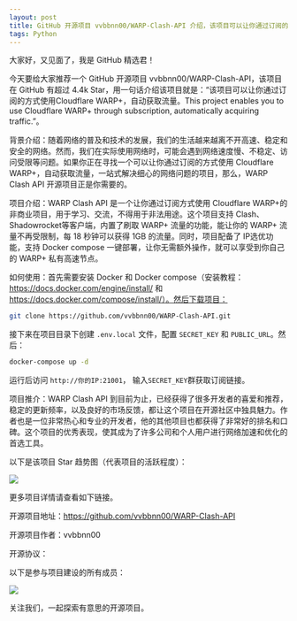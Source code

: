 ```yaml
---
layout: post
title: GitHub 开源项目 vvbbnn00/WARP-Clash-API 介绍，该项目可以让你通过订阅的方式使用Cloudflare WARP+，自动获取流量。This project enables you to use Cloudflare WARP+ through subscription, automatically acquiring traffic.
tags: Python
---
```


大家好，又见面了，我是 GitHub 精选君！

今天要给大家推荐一个 GitHub 开源项目 vvbbnn00/WARP-Clash-API，该项目在 GitHub 有超过 4.4k Star，用一句话介绍该项目就是：“该项目可以让你通过订阅的方式使用Cloudflare WARP+，自动获取流量。This project enables you to use Cloudflare WARP+ through subscription, automatically acquiring traffic.”。





背景介绍：随着网络的普及和技术的发展，我们的生活越来越离不开高速、稳定和安全的网络。然而，我们在实际使用网络时，可能会遇到网络速度慢、不稳定、访问受限等问题。如果你正在寻找一个可以让你通过订阅的方式使用 Cloudflare WARP+，自动获取流量，一站式解决细心的网络问题的项目，那么，WARP Clash API 开源项目正是你需要的。

项目介绍：WARP Clash API 是一个让你通过订阅方式使用 Cloudflare WARP+的非商业项目，用于学习、交流，不得用于非法用途。这个项目支持 Clash、Shadowrocket等客户端，内置了刷取 WARP+ 流量的功能，能让你的 WARP+ 流量不再受限制，每 18 秒钟可以获得 1GB 的流量。同时，项目配备了 IP选优功能，支持 Docker compose 一键部署，让你无需额外操作，就可以享受到你自己的 WARP+ 私有高速节点。

如何使用：首先需要安装 Docker 和 Docker compose（安装教程：https://docs.docker.com/engine/install/ 和 https://docs.docker.com/compose/install/）。然后下载项目：
```bash
git clone https://github.com/vvbbnn00/WARP-Clash-API.git
```
接下来在项目目录下创建 `.env.local` 文件，配置 `SECRET_KEY` 和 `PUBLIC_URL`。然后：
```bash
docker-compose up -d
```
运行后访问 `http://你的IP:21001`， 输入`SECRET_KEY`群获取订阅链接。

项目推介：WARP Clash API 到目前为止，已经获得了很多开发者的喜爱和推荐，稳定的更新频率，以及良好的市场反馈，都让这个项目在开源社区中独具魅力。作者也是一位非常热心和专业的开发者，他的其他项目也都获得了非常好的排名和口碑。这个项目的优秀表现，使其成为了许多公司和个人用户进行网络加速和优化的首选工具。


以下是该项目 Star 趋势图（代表项目的活跃程度）：

![](https://api.star-history.com/svg?repos=vvbbnn00/WARP-Clash-API&type=Timeline)

更多项目详情请查看如下链接。

开源项目地址：https://github.com/vvbbnn00/WARP-Clash-API 

开源项目作者：vvbbnn00

开源协议：

以下是参与项目建设的所有成员：

![](https://contrib.rocks/image?repo=vvbbnn00/WARP-Clash-API)

关注我们，一起探索有意思的开源项目。

